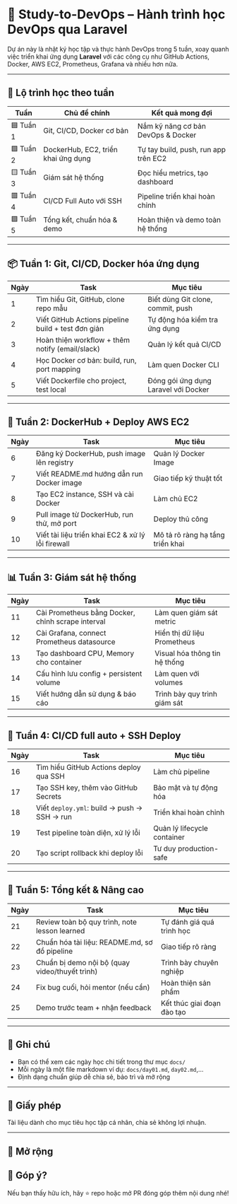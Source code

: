 # 🚀 Study-to-DevOps – Hành trình học DevOps qua Laravel

Dự án này là nhật ký học tập và thực hành DevOps trong 5 tuần, xoay quanh việc triển khai ứng dụng **Laravel** với các công cụ như GitHub Actions, Docker, AWS EC2, Prometheus, Grafana và nhiều hơn nữa.

---

## 📆 Lộ trình học theo tuần

| Tuần | Chủ đề chính                         | Kết quả mong đợi                     |
|------|--------------------------------------|--------------------------------------|
| 🟦 Tuần 1 | Git, CI/CD, Docker cơ bản           | Nắm kỹ năng cơ bản DevOps & Docker   |
| 🟩 Tuần 2 | DockerHub, EC2, triển khai ứng dụng | Tự tay build, push, run app trên EC2 |
| 🟨 Tuần 3 | Giám sát hệ thống                  | Đọc hiểu metrics, tạo dashboard      |
| 🟥 Tuần 4 | CI/CD Full Auto với SSH            | Pipeline triển khai hoàn chỉnh       |
| 🟪 Tuần 5 | Tổng kết, chuẩn hóa & demo          | Hoàn thiện và demo toàn hệ thống     |

---

## 📦 Tuần 1: Git, CI/CD, Docker hóa ứng dụng

| Ngày | Task                                               | Mục tiêu                                 |
|------|----------------------------------------------------|------------------------------------------|
| 1    | Tìm hiểu Git, GitHub, clone repo mẫu               | Biết dùng Git clone, commit, push        |
| 2    | Viết GitHub Actions pipeline build + test đơn giản | Tự động hóa kiểm tra ứng dụng            |
| 3    | Hoàn thiện workflow + thêm notify (email/slack)    | Quản lý kết quả CI/CD                    |
| 4    | Học Docker cơ bản: build, run, port mapping        | Làm quen Docker CLI                      |
| 5    | Viết Dockerfile cho project, test local            | Đóng gói ứng dụng Laravel với Docker     |


---

## 🐳 Tuần 2: DockerHub + Deploy AWS EC2

| Ngày | Task                                                | Mục tiêu                                 |
|------|-----------------------------------------------------|------------------------------------------|
| 6    | Đăng ký DockerHub, push image lên registry          | Quản lý Docker Image                     |
| 7    | Viết README.md hướng dẫn run Docker image           | Giao tiếp kỹ thuật tốt                   |
| 8    | Tạo EC2 instance, SSH và cài Docker                 | Làm chủ EC2                              |
| 9    | Pull image từ DockerHub, run thử, mở port           | Deploy thủ công                          |
| 10   | Viết tài liệu triển khai EC2 & xử lý lỗi firewall   | Mô tả rõ ràng hạ tầng triển khai         |



---

## 📊 Tuần 3: Giám sát hệ thống

| Ngày | Task                                                | Mục tiêu                                 |
|------|-----------------------------------------------------|------------------------------------------|
| 11   | Cài Prometheus bằng Docker, chỉnh scrape interval   | Làm quen giám sát metric                 |
| 12   | Cài Grafana, connect Prometheus datasource          | Hiển thị dữ liệu Prometheus              |
| 13   | Tạo dashboard CPU, Memory cho container             | Visual hóa thông tin hệ thống            |
| 14   | Cấu hình lưu config + persistent volume             | Làm quen với volumes                     |
| 15   | Viết hướng dẫn sử dụng & báo cáo                    | Trình bày quy trình giám sát             |


---

## 🚀 Tuần 4: CI/CD full auto + SSH Deploy

| Ngày | Task                                                | Mục tiêu                                 |
|------|-----------------------------------------------------|------------------------------------------|
| 16   | Tìm hiểu GitHub Actions deploy qua SSH              | Làm chủ pipeline                         |
| 17   | Tạo SSH key, thêm vào GitHub Secrets                | Bảo mật và tự động hóa                   |
| 18   | Viết `deploy.yml`: build → push → SSH → run         | Triển khai hoàn chỉnh                    |
| 19   | Test pipeline toàn diện, xử lý lỗi                  | Quản lý lifecycle container              |
| 20   | Tạo script rollback khi deploy lỗi                  | Tư duy production-safe                   |



---

## 🧪 Tuần 5: Tổng kết & Nâng cao

| Ngày | Task                                                | Mục tiêu                                 |
|------|-----------------------------------------------------|------------------------------------------|
| 21   | Review toàn bộ quy trình, note lesson learned       | Tự đánh giá quá trình học                |
| 22   | Chuẩn hóa tài liệu: README.md, sơ đồ pipeline       | Giao tiếp rõ ràng                        |
| 23   | Chuẩn bị demo nội bộ (quay video/thuyết trình)      | Trình bày chuyên nghiệp                  |
| 24   | Fix bug cuối, hỏi mentor (nếu cần)                  | Hoàn thiện sản phẩm                      |
| 25   | Demo trước team + nhận feedback                     | Kết thúc giai đoạn đào tạo               |



---

## 📘 Ghi chú

- Bạn có thể xem các ngày học chi tiết trong thư mục `docs/`
- Mỗi ngày là một file markdown ví dụ: `docs/day01.md`, `day02.md`,...
- Định dạng chuẩn giúp dễ chia sẻ, bảo trì và mở rộng

---

## 📄 Giấy phép

Tài liệu dành cho mục tiêu học tập cá nhân, chia sẻ không lợi nhuận.

---
## 📘 Mở rộng


## 💬 Góp ý?

Nếu bạn thấy hữu ích, hãy ⭐ repo hoặc mở PR đóng góp thêm nội dung nhé!
